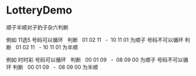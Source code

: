 # LotteryDemo
顺子半顺对子豹子杂六判断


例如 11选5
号码可以循环    判断    01 02 11   -   10 11 01 为顺子 
号码不可以循环  判断    01 02 11   -  10 11 01 为半顺

例如 时时彩 
号码可以循环    判断    00 01 09   -   08 09 00 为顺子 
号码不可以循环  判断    00 01 09   -   08 09 00 为半顺

